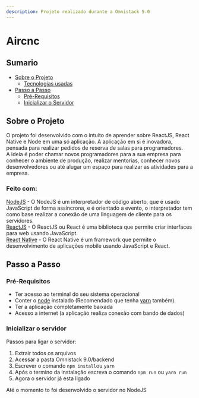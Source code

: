 ```yaml
---
description: Projeto realizado durante a Omnistack 9.0
---
```


# Aircnc

## Sumario

* [Sobre o Projeto](./#sobre-o-projeto)
  * [Tecnologias usadas](./#feito-com)
* [Passo a Passo](./#passo-a-passo)
  * [Pré-Requisitos](./#pre-requisitos)
  * [Inicializar o Servidor](./#inicializar-o-servidor)

## Sobre o Projeto

O projeto foi desenvolvido com o intuito de aprender sobre ReactJS, React Native e Node em uma só aplicação. A aplicação em si é inovadora, pensada para realizar pedidos de reserva de salas para programadores.  
A ideia é poder chamar novos programadores para a sua empresa para conhecer o ambiente de produção, realizar mentorias, conhecer novos desenvolvedores ou até alugar um espaço para realizar as atividades para a empresa.

### Feito com:

[NodeJS](https://nodejs.org/en/) - O NodeJS é um interpretador de código aberto, que é usado JavaScript de forma assíncrona, e é orientado a evento, o interpretador tem como base realizar a conexão de uma linguagem de cliente para os servidores.  
[ReactJS](https://pt-br.reactjs.org) - O ReactJS ou React é uma biblioteca que permite criar interfaces para web usando JavaScript.  
[React Native](http://facebook.github.io/react-native/) -  O React Native é um framework que permite o desenvolvimento de aplicações mobile usando JavaScript e React.

## Passo a Passo

### Pré-Requisitos

* Ter acesso ao terminal do seu sistema operacional
* Conter o [node](https://nodejs.org) instalado \(Recomendado que tenha [yarn](https://yarnpkg.com/lang/en/) também\).
* Ter a aplicação completamente baixada
* Acesso a internet \(a aplicação realiza conexão com bando de dados\)

### Inicializar o servidor

Passos para ligar o servidor:

1. Extrair todos os arquivos
2. Acessar a pasta Omnistack 9.0/backend
3. Escrever o comando `npm install`ou `yarn`
4. Após o termino da instalação escreva o comando `npm run` ou `yarn run`
5. Agora o servidor já esta ligado

Até o momento to foi desenvolvido o servidor no NodeJS

